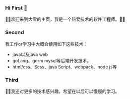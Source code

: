 ### Hi First 👋
🌱🌱欢迎来到大雪的主页，我是一个热爱技术的软件工程师。🌱🌱  
### Second
我工作or学习中大概会使用如下这些技术：
- java以及java web
- goLang、gorm mysql等后端开发技术。
- html/css、Scss、java Script、webpack、node js等
### Third
🤔🤔我还对更多的技术感兴趣，希望在以后可以慢慢的学习。

<!--
**daxue0929/daxue0929** is a ✨ _special_ ✨ repository because its `README.md` (this file) appears on your GitHub profile.
Here are some ideas to get you started:
- 🔭 I’m currently working on ...
- 🌱 I’m currently learning ...
- 👯 I’m looking to collaborate on ...
- 🤔 I’m looking for help with ...
- 💬 Ask me about ...
- 📫 How to reach me: ...
- 😄 Pronouns: ...
- ⚡ Fun fact: ...
-->
